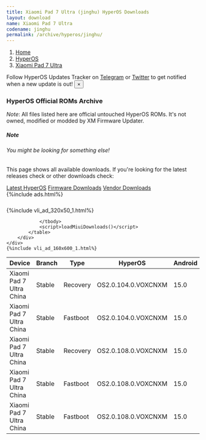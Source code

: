 ```yaml
---
title: Xiaomi Pad 7 Ultra (jinghu) HyperOS Downloads
layout: download
name: Xiaomi Pad 7 Ultra
codename: jinghu
permalink: /archive/hyperos/jinghu/
---
```

<nav aria-label="breadcrumb">
    <ol class="breadcrumb">
        <li class="breadcrumb-item"><a href="/">Home</a></li>
        <li class="breadcrumb-item"><a href="/hyperos/">HyperOS</a></li>
        <li class="breadcrumb-item active" aria-current="page"><a href="/hyperos/jinghu/">Xiaomi Pad 7 Ultra</a></li>
    </ol>
</nav>
<div class="alert alert-primary alert-dismissible fade show" role="alert">
    Follow HyperOS Updates Tracker on <a href="https://t.me/MIUIUpdatesTracker" class="alert-link">Telegram</a>
     or <a href="https://twitter.com/MiFwUpdater" class="alert-link">Twitter</a> to get notified when a new update is out!
    <button type="button" class="close" data-dismiss="alert" aria-label="Close">
        <span aria-hidden="true">&times;</span>
    </button>
</div>

### HyperOS Official ROMs Archive
*Note*: All files listed here are official untouched HyperOS ROMs. It's not owned, modified or modded by XM Firmware Updater.
<div class="card">
  <div class="card-body">
    <h5 class="card-title">Note</h5>
    <h6 class="card-subtitle mb-2 text-muted">You might be looking for something else!</h6>
    <p class="card-text">This page shows all available downloads.
     If you're looking for the latest releases check or other downloads check:</p>
    <a href="/hyperos/jinghu/" class="card-link">Latest HyperOS</a>
    <a href="/firmware/jinghu/" class="card-link">Firmware Downloads</a>
    <a href="/vendor/jinghu/" class="card-link">Vendor Downloads</a>
  </div>
</div>
{%include ads.html%}
<div class="row justify-content-center">
    <div class="col-10">
        <div class="table-responsive-md" style="margin-top: 25px;">
            {%include vli_ad_320x50_1.html%}
            <table id="miui" class="display dt-responsive nowrap compact table table-striped table-hover table-sm">
                <thead class="thead-dark">
                    <tr>
                        <th data-ref="device">Device</th>
                        <th data-ref="branch">Branch</th>
                        <th data-ref="type">Type</th>
                        <th data-ref="miui">HyperOS</th>
                        <th data-ref="android">Android</th>
                        <th data-ref="size">Size</th>
                        <th data-ref="size">Date</th>
                        <th data-ref="link">Link</th>
                    </tr>
                </thead>
                <tbody>
                <tr><td>Xiaomi Pad 7 Ultra China</td><td>Stable</td><td>Recovery</td><td>OS2.0.104.0.VOXCNXM</td><td>15.0</td><td>7.5 GB</td><td>2025-05-22</td><td><a href="/hyperos/jinghu/stable/OS2.0.104.0.VOXCNXM/">Download</a></td></tr>
<tr><td>Xiaomi Pad 7 Ultra China</td><td>Stable</td><td>Fastboot</td><td>OS2.0.104.0.VOXCNXM</td><td>15.0</td><td>498 Bytes</td><td>2025-04-14</td><td><a href="/hyperos/jinghu/stable/OS2.0.104.0.VOXCNXM/">Download</a></td></tr>
<tr><td>Xiaomi Pad 7 Ultra China</td><td>Stable</td><td>Recovery</td><td>OS2.0.108.0.VOXCNXM</td><td>15.0</td><td>7.7 GB</td><td>2025-05-22</td><td><a href="/hyperos/jinghu/stable/OS2.0.108.0.VOXCNXM/">Download</a></td></tr>
<tr><td>Xiaomi Pad 7 Ultra China</td><td>Stable</td><td>Fastboot</td><td>OS2.0.108.0.VOXCNXM</td><td>15.0</td><td>8.6 GB</td><td>2025-05-20</td><td><a href="/hyperos/jinghu/stable/OS2.0.108.0.VOXCNXM/">Download</a></td></tr>
<tr><td>Xiaomi Pad 7 Ultra China</td><td>Stable</td><td>Fastboot</td><td>OS2.0.108.0.VOXCNXM</td><td>15.0</td><td>8.6 GB</td><td>2025-05-20</td><td><a href="/hyperos/jinghu/stable/OS2.0.108.0.VOXCNXM/">Download</a></td></tr>

                </tbody>
                <script>loadMiuiDownloads()</script>
            </table>
        </div>
    </div>
    {%include vli_ad_160x600_1.html%}
</div>
